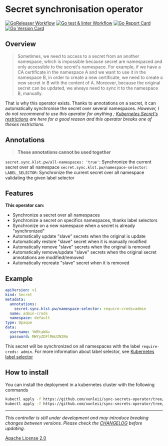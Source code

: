 # Secret synchronisation operator

[![GoReleaser Workflow](https://github.com/xunleii/sync-secrets-operator/workflows/GoReleaser/badge.svg)](https://github.com/xunleii/sync-secrets-operator/actions)
[![Go test & linter Workflow](https://github.com/xunleii/sync-secrets-operator/workflows/Go%20-%20Test%20&%20Lint/badge.svg)](https://github.com/xunleii/sync-secrets-operator/actions)
[![Go Report Card](https://goreportcard.com/badge/github.com/xunleii/sync-secrets-operator)](https://goreportcard.com/report/github.com/xunleii/sync-secrets-operator)
[![Go Version Card](https://img.shields.io/github/go-mod/go-version/xunleii/sync-secrets-operator)](go.mod)

## Overview

> Sometimes, we need to access to a secret from an another namespace, which is impossible because secret are namespaced
> and only accessible to the secret's namespace.
> For example, if we have a CA certificate in the namespace A and we want to use it in the namespace B, in order to
> create a new certificate, we need to create a new secret in B with the content of A. Moreover, because the original
> secret can be updated, we always need to sync it to the namespace B, manually.

That is why this operator exists. Thanks to annotations on a secret, it can automatically synchronise the secret over
several namespaces.  *However, I do not recommend to use this operator for anything ;
[Kubernetes Secret's restrictions](https://kubernetes.io/docs/concepts/configuration/secret/#restrictions) are here
for a good reason and this operator breaks one of theses restrictions.*

## Annotations

> **These annotations cannot be used together**

`secret.sync.klst.pw/all-namespaces: 'true'`: Synchronize the current secret over all namespace
`secret.sync.klst.pw/namespace-selector: LABEL_SELECTOR`: Synchronize the current secret over all namespace
validating the given label selector

## Features

**This operator can:**

- Synchronize a secret over all namespaces
- Synchronize a secret on specifics namespaces, thanks label selectors
- Synchronize on a new namespace when a secret is already "synchronized"
- Automatically update "slave" secrets when the original is update
- Automatically restore "slave" secret when it is manually modified
- Automatically remove "slave" secrets when the original is removed
- Automatically remove/update "slave" secrets when the original secret annotations are modified/removed
- Automatically recreate "slave" secret when it is removed

## Example

```yaml
apiVersion: v1
kind: Secret
metadata:
  annotations:
    secret.sync.klst.pw/namespace-selector: require-creds=admin
  name: admin-creds
  namespace: default
type: Opaque
data:
  username: YWRtaW4=
  password: MWYyZDFlMmU2N2Rm
```

This secret will be synchronized on all namespaces with the label `require-creds: admin`. For more information about
label selector, see [Kubernetes label selector](https://kubernetes.io/docs/concepts/overview/working-with-objects/labels/#label-selectors.)

## How to install

You can install the deployment in a kubernetes cluster with the following commands

```bash
kubectl apply -f https://github.com/xunleii/sync-secrets-operator/tree/master/deploy/rbac.yaml
kubectl apply -f https://github.com/xunleii/sync-secrets-operator/tree/master/deploy/deployment.yaml
```

---

*This controller is still under development and may introduce breaking changes between versions.
Please check the [CHANGELOG](CHANGELOG.md) before updating.*

[Apache License 2.0](LICENSE)
